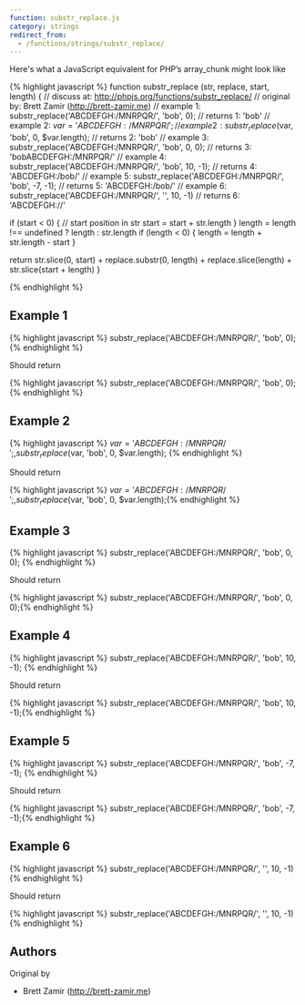 ```yaml
---
function: substr_replace.js
category: strings
redirect_from:
  - /functions/strings/substr_replace/
---
```


<!-- WARNING! This file is auto generated by `npm run web:inject`, do not edit by hand -->

Here's what a JavaScript equivalent for PHP’s array_chunk might look like

{% highlight javascript %}
function substr_replace (str, replace, start, length) {
  //  discuss at: http://phpjs.org/functions/substr_replace/
  // original by: Brett Zamir (http://brett-zamir.me)
  //   example 1: substr_replace('ABCDEFGH:/MNRPQR/', 'bob', 0);
  //   returns 1: 'bob'
  //   example 2: $var = 'ABCDEFGH:/MNRPQR/';
  //   example 2: substr_replace($var, 'bob', 0, $var.length);
  //   returns 2: 'bob'
  //   example 3: substr_replace('ABCDEFGH:/MNRPQR/', 'bob', 0, 0);
  //   returns 3: 'bobABCDEFGH:/MNRPQR/'
  //   example 4: substr_replace('ABCDEFGH:/MNRPQR/', 'bob', 10, -1);
  //   returns 4: 'ABCDEFGH:/bob/'
  //   example 5: substr_replace('ABCDEFGH:/MNRPQR/', 'bob', -7, -1);
  //   returns 5: 'ABCDEFGH:/bob/'
  //   example 6: substr_replace('ABCDEFGH:/MNRPQR/', '', 10, -1)
  //   returns 6: 'ABCDEFGH://'

  if (start < 0) { // start position in str
    start = start + str.length
  }
  length = length !== undefined ? length : str.length
  if (length < 0) {
    length = length + str.length - start
  }

  return str.slice(0, start) + replace.substr(0, length) + replace.slice(length) + str.slice(start + length)
}

{% endhighlight %}

## Example 1

{% highlight javascript %}
substr_replace('ABCDEFGH:/MNRPQR/', 'bob', 0);
{% endhighlight %}

Should return

{% highlight javascript %}
substr_replace('ABCDEFGH:/MNRPQR/', 'bob', 0);{% endhighlight %}

## Example 2

{% highlight javascript %}
$var = 'ABCDEFGH:/MNRPQR/';,substr_replace($var, 'bob', 0, $var.length);
{% endhighlight %}

Should return

{% highlight javascript %}
$var = 'ABCDEFGH:/MNRPQR/';,substr_replace($var, 'bob', 0, $var.length);{% endhighlight %}

## Example 3

{% highlight javascript %}
substr_replace('ABCDEFGH:/MNRPQR/', 'bob', 0, 0);
{% endhighlight %}

Should return

{% highlight javascript %}
substr_replace('ABCDEFGH:/MNRPQR/', 'bob', 0, 0);{% endhighlight %}

## Example 4

{% highlight javascript %}
substr_replace('ABCDEFGH:/MNRPQR/', 'bob', 10, -1);
{% endhighlight %}

Should return

{% highlight javascript %}
substr_replace('ABCDEFGH:/MNRPQR/', 'bob', 10, -1);{% endhighlight %}

## Example 5

{% highlight javascript %}
substr_replace('ABCDEFGH:/MNRPQR/', 'bob', -7, -1);
{% endhighlight %}

Should return

{% highlight javascript %}
substr_replace('ABCDEFGH:/MNRPQR/', 'bob', -7, -1);{% endhighlight %}

## Example 6

{% highlight javascript %}
substr_replace('ABCDEFGH:/MNRPQR/', '', 10, -1)
{% endhighlight %}

Should return

{% highlight javascript %}
substr_replace('ABCDEFGH:/MNRPQR/', '', 10, -1){% endhighlight %}


## Authors


Original by

- Brett Zamir (http://brett-zamir.me)

